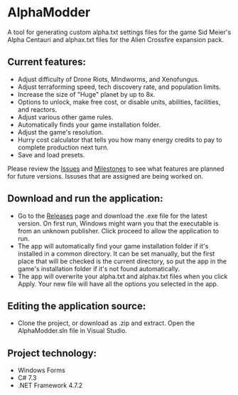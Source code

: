 # AlphaModder

A tool for generating custom alpha.txt settings files for the game Sid Meier's Alpha Centauri and alphax.txt files for the Alien Crossfire expansion pack.

## Current features:
* Adjust difficulty of Drone Riots, Mindworms, and Xenofungus.
* Adjust terraforming speed, tech discovery rate, and population limits.
* Increase the size of "Huge" planet by up to 8x.
* Options to unlock, make free cost, or disable units, abilities, facilities, and reactors.
* Adjust various other game rules.
* Automatically finds your game installation folder.
* Adjust the game's resolution.
* Hurry cost calculator that tells you how many energy credits to pay to complete production next turn.
* Save and load presets.

Please review the [Issues](https://github.com/pat-f/AlphaModder/issues) and [Milestones](https://github.com/pat-f/AlphaModder/milestones) to see what features are planned for future versions.  Issuses that are assigned are being worked on.  

## Download and run the application:
* Go to the [Releases](https://github.com/pat-f/AlphaModder/releases) page and download the .exe file for the latest version.  On first run, Windows might warn you that the executable is from an unknown publisher.  Click proceed to allow the application to run.
* The app will automatically find your game installation folder if it's installed in a common directory.  It can be set manually, but the first place that will be checked is the current directory, so put the app in the game's installation folder if it's not found automatically.
* The app will overwrite your alpha.txt and alphax.txt files when you click Apply.  Your new file will have all the options you selected in the app.

## Editing the application source:
* Clone the project, or download as .zip and extract.  Open the AlphaModder.sln file in Visual Studio.  

## Project technology:
* Windows Forms
* C# 7.3
* .NET Framework 4.7.2
